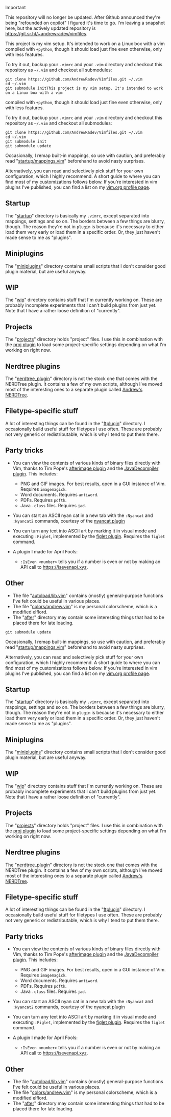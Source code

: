 > [!IMPORTANT]
> This repository will no longer be updated. After Github announced they're being "refounded on copilot" I figured it's time to go. I'm leaving a snapshot here, but the actively updated repository is <https://git.sr.ht/~andrewradev/vimfiles>.

This project is my vim setup. It's intended to work on a Linux box with a vim
compiled with `+python`, though it should load just fine even otherwise, only
with less features.

To try it out, backup your `.vimrc` and your `.vim` directory and checkout this
repository as `~/.vim` and checkout all submodules:

    git clone https://github.com/AndrewRadev/Vimfiles.git ~/.vim
    cd ~/.vim
    git submodule initThis project is my vim setup. It's intended to work on a Linux box with a vim
compiled with `+python`, though it should load just fine even otherwise, only
with less features.

To try it out, backup your `.vimrc` and your `.vim` directory and checkout this
repository as `~/.vim` and checkout all submodules:

    git clone https://github.com/AndrewRadev/Vimfiles.git ~/.vim
    cd ~/.vim
    git submodule init
    git submodule update

Occasionally, I remap built-in mappings, so use with caution, and preferably
read "[startup/mappings.vim][]" beforehand to avoid nasty surprises.

Alternatively, you can read and selectively pick stuff for your own
configuration, which I highly recommend. A short guide to where you can find
most of my customizations follows below. If you're interested in vim plugins
I've published, you can find a list on my
[vim.org profile page](http://www.vim.org/account/profile.php?user_id=31799).

## Startup

The "[startup][]" directory is basically my `.vimrc`, except separated into
mappings, settings and so on. The borders between a few things are blurry,
though. The reason they're not in `plugin` is because it's necessary to either
load them very early or load them in a specific order. Or, they just haven't
made sense to me as "plugins".

## Miniplugins

The "[miniplugins][]" directory contains small scripts that I don't consider good
plugin material, but are useful anyway.

## WIP

The "[wip][]" directory contains stuff that I'm currently working on. These
are probably incomplete experiments that I can't build plugins from just yet.
Note that I have a rather loose definition of "currently".

## Projects

The "[projects][]" directory holds "project" files. I use this in combination
with the [proj plugin][] to load some project-specific settings depending on
what I'm working on right now.

## Nerdtree plugins

The "[nerdtree_plugin][]" directory is not the stock one that comes with the
NERDTree plugin. It contains a few of my own scripts, although I've moved most
of the interesting ones to a separate plugin called [Andrew's
NERDTree](https://github.com/AndrewRadev/andrews_nerdtree.vim).

## Filetype-specific stuff

A lot of interesting things can be found in the "[ftplugin][]" directory. I
occasionally build useful stuff for filetypes I use often. These are probably
not very generic or redistributable, which is why I tend to put them there.

## Party tricks

- You can view the contents of various kinds of binary files directly with Vim,
  thanks to Tim Pope's [afterimage plugin][] and the [JavaDecompiler plugin][].
  This includes:

  * PNG and GIF images. For best results, open in a GUI instance of Vim.
    Requires `imagemagick`.
  * Word documents. Requires `antiword`.
  * PDFs. Requires `pdftk`.
  * Java `.class` files. Requires `jad`.
- You can start an ASCII nyan cat in a new tab with the `:Nyancat` and
  `:Nyancat2` commands, courtesy of the [nyancat plugin][]
- You can turn any text into ASCII art by marking it in visual mode and
  executing `:Figlet`, implemented by the [figlet plugin][]. Requires the
  `figlet` command.
- A plugin I made for April Fools:
  * `:IsEven <number>` tells you if a number is even or not by making an API
    call to <https://isevenapi.xyz>.

## Other

- The file "[autoload/lib.vim][]" contains (mostly) general-purpose functions
  I've felt could be useful in various places.
- The file "[colors/andrew.vim][]" is my personal colorscheme, which is a
  modified elflord.
- The "[after][]" directory may contain some interesting things that had to be
  placed there for late loading.

[after]:                 https://github.com/AndrewRadev/Vimfiles/tree/master/after
[autoload/lib.vim]:      https://github.com/AndrewRadev/Vimfiles/tree/master/autoload/lib.vim
[colors/andrew.vim]:     https://github.com/AndrewRadev/Vimfiles/tree/master/colors/andrew.vim
[ftplugin]:              https://github.com/AndrewRadev/Vimfiles/tree/master/after
[nerdtree_plugin]:       https://github.com/AndrewRadev/Vimfiles/tree/master/nerdtree_plugin
[miniplugins]:           https://github.com/AndrewRadev/Vimfiles/tree/master/miniplugins
[plugin/afterimage.vim]: https://github.com/AndrewRadev/Vimfiles/tree/master/plugin/afterimage.vim
[plugin/jad.vim]:        https://github.com/AndrewRadev/Vimfiles/tree/master/plugin/jad.vim
[projects]:              https://github.com/AndrewRadev/Vimfiles/tree/master/projects
[startup/mappings.vim]:  https://github.com/AndrewRadev/Vimfiles/tree/master/startup/mappings.vim
[startup]:               https://github.com/AndrewRadev/Vimfiles/tree/master/startup
[wip]:                   https://github.com/AndrewRadev/Vimfiles/tree/master/wip

[JavaDecompiler plugin]: http://www.vim.org/scripts/script.php?script_id=446
[afterimage plugin]:     http://www.vim.org/scripts/script.php?script_id=1617
[figlet plugin]:         http://www.vim.org/scripts/script.php?script_id=3359
[nyancat plugin]:        https://github.com/koron/nyancat-vim
[proj plugin]:           http://www.vim.org/scripts/script.php?script_id=2719

    git submodule update

Occasionally, I remap built-in mappings, so use with caution, and preferably
read "[startup/mappings.vim][]" beforehand to avoid nasty surprises.

Alternatively, you can read and selectively pick stuff for your own
configuration, which I highly recommend. A short guide to where you can find
most of my customizations follows below. If you're interested in vim plugins
I've published, you can find a list on my
[vim.org profile page](http://www.vim.org/account/profile.php?user_id=31799).

## Startup

The "[startup][]" directory is basically my `.vimrc`, except separated into
mappings, settings and so on. The borders between a few things are blurry,
though. The reason they're not in `plugin` is because it's necessary to either
load them very early or load them in a specific order. Or, they just haven't
made sense to me as "plugins".

## Miniplugins

The "[miniplugins][]" directory contains small scripts that I don't consider good
plugin material, but are useful anyway.

## WIP

The "[wip][]" directory contains stuff that I'm currently working on. These
are probably incomplete experiments that I can't build plugins from just yet.
Note that I have a rather loose definition of "currently".

## Projects

The "[projects][]" directory holds "project" files. I use this in combination
with the [proj plugin][] to load some project-specific settings depending on
what I'm working on right now.

## Nerdtree plugins

The "[nerdtree_plugin][]" directory is not the stock one that comes with the
NERDTree plugin. It contains a few of my own scripts, although I've moved most
of the interesting ones to a separate plugin called [Andrew's
NERDTree](https://github.com/AndrewRadev/andrews_nerdtree.vim).

## Filetype-specific stuff

A lot of interesting things can be found in the "[ftplugin][]" directory. I
occasionally build useful stuff for filetypes I use often. These are probably
not very generic or redistributable, which is why I tend to put them there.

## Party tricks

- You can view the contents of various kinds of binary files directly with Vim,
  thanks to Tim Pope's [afterimage plugin][] and the [JavaDecompiler plugin][].
  This includes:

  * PNG and GIF images. For best results, open in a GUI instance of Vim.
    Requires `imagemagick`.
  * Word documents. Requires `antiword`.
  * PDFs. Requires `pdftk`.
  * Java `.class` files. Requires `jad`.
- You can start an ASCII nyan cat in a new tab with the `:Nyancat` and
  `:Nyancat2` commands, courtesy of the [nyancat plugin][]
- You can turn any text into ASCII art by marking it in visual mode and
  executing `:Figlet`, implemented by the [figlet plugin][]. Requires the
  `figlet` command.
- A plugin I made for April Fools:
  * `:IsEven <number>` tells you if a number is even or not by making an API
    call to <https://isevenapi.xyz>.

## Other

- The file "[autoload/lib.vim][]" contains (mostly) general-purpose functions
  I've felt could be useful in various places.
- The file "[colors/andrew.vim][]" is my personal colorscheme, which is a
  modified elflord.
- The "[after][]" directory may contain some interesting things that had to be
  placed there for late loading.

[after]:                 https://github.com/AndrewRadev/Vimfiles/tree/master/after
[autoload/lib.vim]:      https://github.com/AndrewRadev/Vimfiles/tree/master/autoload/lib.vim
[colors/andrew.vim]:     https://github.com/AndrewRadev/Vimfiles/tree/master/colors/andrew.vim
[ftplugin]:              https://github.com/AndrewRadev/Vimfiles/tree/master/after
[nerdtree_plugin]:       https://github.com/AndrewRadev/Vimfiles/tree/master/nerdtree_plugin
[miniplugins]:           https://github.com/AndrewRadev/Vimfiles/tree/master/miniplugins
[plugin/afterimage.vim]: https://github.com/AndrewRadev/Vimfiles/tree/master/plugin/afterimage.vim
[plugin/jad.vim]:        https://github.com/AndrewRadev/Vimfiles/tree/master/plugin/jad.vim
[projects]:              https://github.com/AndrewRadev/Vimfiles/tree/master/projects
[startup/mappings.vim]:  https://github.com/AndrewRadev/Vimfiles/tree/master/startup/mappings.vim
[startup]:               https://github.com/AndrewRadev/Vimfiles/tree/master/startup
[wip]:                   https://github.com/AndrewRadev/Vimfiles/tree/master/wip

[JavaDecompiler plugin]: http://www.vim.org/scripts/script.php?script_id=446
[afterimage plugin]:     http://www.vim.org/scripts/script.php?script_id=1617
[figlet plugin]:         http://www.vim.org/scripts/script.php?script_id=3359
[nyancat plugin]:        https://github.com/koron/nyancat-vim
[proj plugin]:           http://www.vim.org/scripts/script.php?script_id=2719
